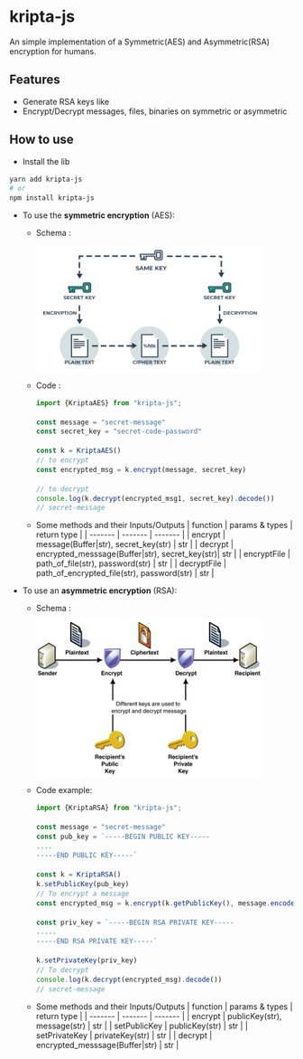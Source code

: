 # kripta-js

An simple implementation of a Symmetric(AES) and Asymmetric(RSA) encryption for humans.

## Features

- Generate RSA keys like
- Encrypt/Decrypt messages, files, binaries on symmetric or asymmetric

## How to use

- Install the lib
```bash
yarn add kripta-js
# or
npm install kripta-js
```

- To use the **symmetric encryption** (AES):
    - Schema :

        <img
            src="https://github.com/Sanix-Darker/kripta/raw/master/images/s.png"
            alt="drawing"
            width="400"
        />
    - Code :
        ```javascript
        import {KriptaAES} from "kripta-js";

        const message = "secret-message"
        const secret_key = "secret-code-password"

        const k = KriptaAES()
        // to encrypt
        const encrypted_msg = k.encrypt(message, secret_key)

        // to decrypt
        console.log(k.decrypt(encrypted_msg1, secret_key).decode())
        // secret-message 
        ```

    - Some methods and their Inputs/Outputs
        | function     	| params & types                                 | return type   |
        | -------	    | -------	                                     | -------	     |
        | encrypt       | message(Buffer|str), secret_key(str)           | str           |
        | decrypt       | encrypted_messsage(Buffer|str), secret_key(str)| str           |
        | encryptFile   | path_of_file(str),  password(str)              | str           |
        | decryptFile   | path_of_encrypted_file(str), password(str)     | str           |

- To use an **asymmetric encryption** (RSA):
    - Schema :

        <img
            src="https://github.com/Sanix-Darker/kripta/raw/master/images/as.gif"
            alt="drawing"
            width="400"
        />
    - Code example:
        ```javascript
        import {KriptaRSA} from "kripta-js";

        const message = "secret-message"
        const pub_key = `-----BEGIN PUBLIC KEY-----
        ....
        -----END PUBLIC KEY-----`

        const k = KriptaRSA()
        k.setPublicKey(pub_key)
        // To encrypt a message
        const encrypted_msg = k.encrypt(k.getPublicKey(), message.encode())

        const priv_key = `-----BEGIN RSA PRIVATE KEY-----
        .....
        -----END RSA PRIVATE KEY-----`

        k.setPrivateKey(priv_key)
        // To decrypt
        console.log(k.decrypt(encrypted_msg).decode())
        // secret-message 
        ```
    - Some methods and their Inputs/Outputs
        | function     	| params & types                  | return type   |
        | -------	    | -------	                      | -------	      |
        | encrypt       | publicKey(str), message(str)    | str           |
        | setPublicKey  | publicKey(str)                  | str           |
        | setPrivateKey | privateKey(str)                 | str           |
        | decrypt       | encrypted_messsage(Buffer|str)  | str           |

